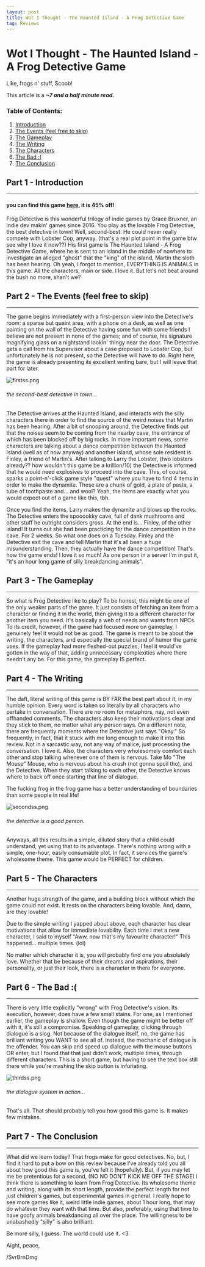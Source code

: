 ```yaml
---
layout: post
title: Wot I Thought - The Haunted Island - A Frog Detective Game
tag: Reviews
---
```


# Wot I Thought - The Haunted Island - A Frog Detective Game

Like, frogs n' stuff, Scoob!

This article is a ***~7 and a half minute read.***

### Table of Contents:
1. [Introduction](#part1)
2. [The Events (feel free to skip)](#part2)
3. [The Gameplay](#part3)
4. [The Writing](#part4)
5. [The Characters](#part5)
6. [The Bad :(](#part6)
7. [The Conclusion](#part7)

## Part 1 - Introduction <a name='part1'></a>
---
#### you can find this game [here](https://store.steampowered.com/app/963000/Frog_Detective_1_The_Haunted_Island/), it is 45% off!

Frog Detective is this wonderful trilogy of indie games by Grace Bruxner, an indie dev makin' games since 2016. You play as the lovable Frog Detective, the best detective in town! Well, second-best. He could never really compete with Lobster Cop, anyway. (that's a real plot point in the game btw see why I love it now??)
His first game is The Haunted Island - A Frog Detective Game, where he is sent to an island in the middle of nowhere to investigate an alleged "ghost" that the "king" of the island, Martin the sloth has been hearing. Oh yeah, I forgot to mention, EVERYTHING IS ANIMALS in this game. All the characters, main or side. I love it. But let's not beat around the bush no more, shan't we?

## Part 2 - The Events (feel free to skip)<a name='part2'></a>
---
The game begins immediately with a first-person view into the Detective's room: a sparse but quaint area, with a phone on a desk, as well as one painting on the wall of the Detective having some fun with some friends I believe are not present in none of the games; and of course, his signature magnifying glass on a nightstand lookin' thingy near the door. The Detective gets a call from his Supervisor about a case proposed to Lobster Cop, but unfortunately he is not present, so the Detective will have to do. Right here, the game is already presenting its excellent writing bare, but I will leave that part for later. 

![firstss.png](/assets/frogdetective/firstss.png)
###### *the second-best detective in town...*

The Detective arrives at the Haunted Island, and interacts with the silly characters there in order to find the source of the weird noises that Martin has been hearing. After a bit of snooping around, the Detective finds out that the noises seem to be coming from the nearby cave, the entrance of which has been blocked off by big rocks. In more important news, some characters are talking about a dance competition between the Haunted Island (well as of now anyway) and another island, whose sole resident is Finley, a friend of Martin's. After talking to Larry the Lobster, (two lobsters already?? how wouldn't this game be a krillion/10) the Detective is informed that he would need explosives to proceed into the cave. This, of course, sparks a point-n'-click game style "quest" where you have to find 4 items in order to make the dynamite. These are a chunk of gold, a plate of pasta, a tube of toothpaste and... and wool? Yeah, the items are exactly what you would expect out of a game like this, tbh. 

Once you find the items, Larry makes the dynamite and blows up the rocks. The Detective enters the spooookky cave, full of dank mushrooms and other stuff he outright considers gross. At the end is... Finley, of the other island! It turns out she had been practicing for the dance competition in the cave. For 2 weeks. So what one does on a Tuesday. Finley and the Detective exit the cave and tell Martin that it's all been a huge misunderstanding. Then, they actually have the dance competition! That's how the game ends! I love it so much! As one person in a server I'm in put it, "it's an hour long game of silly breakdancing animals".

## Part 3 - The Gameplay <a name='part3'></a>
---
So what is Frog Detective like to play? To be honest, this might be one of the only weaker parts of the game. It just consists of fetching an item from a character or finding it in the world, then giving it to a different character for another item you need. It's basically a web of needs and wants from NPCs. To its credit, however, if the game had focused more on gameplay, I genuinely feel it would not be as good. The game is meant to be about the writing, the characters, and especially the special brand of humor the game uses. If the gameplay had more fleshed-out puzzles, I feel it would've gotten in the way of that, adding unnecessary complexities where there needn't any be. For this game, the gameplay IS perfect. 

## Part 4 - The Writing <a name='part4'></a>
---
The daft, literal writing of this game is BY FAR the best part about it, in my humble opinion. Every word is taken so literally by all characters who partake in conversation. There are no room for metaphors, nay, not even offhanded comments. The characters also keep their motivations clear and they stick to them, no matter what any person says. On a different note, there are frequently moments where the Detective just says "Okay." So frequently, in fact, that it stuck with me long enough to make it into this review. Not in a sarcastic way, not any way of malice, just processing the conversation. I love it. Also, the characters very wholesomely comfort each other and stop talking whenever one of them is nervous. Take Mo "The Mouse" Mouse, who is nervous about his crush (not gonna spoil tho), and the Detective. When they start talking to each other, the Detective knows where to back off once starting that line of dialogue. 

The fucking frog in the frog game has a better understanding of boundaries than some people in real life! 

![secondss.png](/assets/frogdetective/secondss.png)
###### *the detective is a good person.*

Anyways, all this results in a simple, diluted story that a child could understand, yet using that to its advantage. There's nothing wrong with a simple, one-hour, easily consumable plot. In fact, it services the game's wholesome theme. This game would be PERFECT for children.

## Part 5 - The Characters <a name='part5'></a>
---
Another huge strength of the game, and a building block without which the game could not exist. It rests on the characters being lovable. And, damn, are they lovable!

Due to the simple writing I yapped about above, each character has clear motivations that allow for immediate lovability. Each time I met a new character, I said to myself "Aww, now that's my favourite character!" This happened... multiple times. (lol) 

No matter which character it is, you will probably find one you absolutely love. Whether that be because of their dreams and aspirations, their personality, or just their look, there is a character in there for everyone. 

## Part 6 - The Bad :( <a name='part6'></a>
---
There is very little explicitly "wrong" with Frog Detective's vision. Its execution, however, does have a few small stains. For one, as I mentioned earlier, the gameplay is shallow. Even though the game might be better off with it, it's still a compromise. Speaking of gameplay, clicking through dialogue is a slog. Not because of the dialogue itself, no, the game has brilliant writing you WANT to see all of. Instead, the mechanic of dialogue is the offender. You can skip and speed up dialogue with the mouse buttons OR enter, but I found that that just didn't work, multiple times, through different characters. This is a short game, but having to see the text box still there while you're mashing the skip button is infuriating. 

![thirdss.png](/assets/frogdetective/thirdss.png)
###### *the dialogue system in action...*

That's all. That should probably tell you how good this game is. It makes few mistakes.

## Part 7 - The Conclusion <a name='part7'></a>
---
What did we learn today? That frogs make for good detectives. No, but, I find it hard to put a bow on this review because I've already told you all about how good this game is, you've felt it (hopefully). But, if you may let me be pretentious for a second, (NO NO DON'T KICK ME OFF THE STAGE) I think there is something to learn from Frog Detective. Its wholesome theme and writing, along with its short length, provide the perfect length for not just children's games, but experimental games in general. I really hope to see more games like it, weird little indie games, about 1 hour long, that may do whatever they want with that time. But also, preferably, using that time to have goofy animals breakdancing all over the place. The willingness to be unabashedly "silly" is also brilliant. 

Be more silly, I guess. The world could use it. <3

Aight, peace,

/SvrBrnDmg
